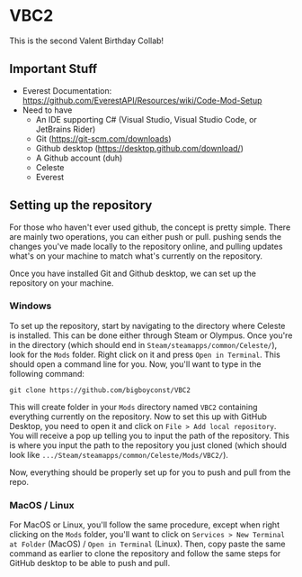 # VBC2
This is the second Valent Birthday Collab!

## Important Stuff
- Everest Documentation: https://github.com/EverestAPI/Resources/wiki/Code-Mod-Setup
- Need to have
    - An IDE supporting C# (Visual Studio, Visual Studio Code, or JetBrains Rider)
    - Git (https://git-scm.com/downloads)
    - Github desktop (https://desktop.github.com/download/)
    - A Github account (duh)
    - Celeste
    - Everest

## Setting up the repository
For those who haven't ever used github, the concept is pretty simple. There are mainly two operations, you can either push or pull.  pushing sends the changes you've made locally to the repository online, and pulling updates what's on your machine to match what's currently on the repository.

Once you have installed Git and Github desktop, we can set up the repository on your machine.

### Windows

To set up the repository, start by navigating to the directory where Celeste is installed. This can be done either through Steam or Olympus. Once you're in the directory (which should end in `Steam/steamapps/common/Celeste/`), look for the `Mods` folder.  Right click on it and press `Open in Terminal`.  This should open a command line for you.  Now, you'll want to type in the following command:
```
git clone https://github.com/bigboyconst/VBC2
```
This will create folder in your `Mods` directory named `VBC2` containing everything currently on the repository. Now to set this up with GitHub Desktop, you need to open it and click on `File > Add local repository`.  You will receive a pop up telling you to input the path of the repository.  This is where you input the path to the repository you just cloned (which should look like `.../Steam/steamapps/common/Celeste/Mods/VBC2/`).

Now, everything should be properly set up for you to push and pull from the repo.

### MacOS / Linux

For MacOS or Linux, you'll follow the same procedure, except when right clicking on the `Mods` folder, you'll want to click on `Services > New Terminal at Folder` (MacOS) / `Open in Terminal` (Linux).  Then, copy paste the same command as earlier to clone the repository and follow the same steps for GitHub desktop to be able to push and pull.
